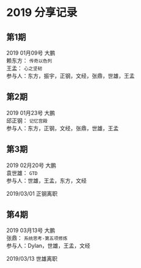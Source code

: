 # 2019 分享记录

## 第1期  
2019 01月09号 大鹏<br>
赖东方： `传奇以色列` <br>
王孟： `心之坚韧` <br>
参与人：东方，振宇，正钢，文经，张鼎，世雄，王孟<br>


## 第2期  
2019 01月23号 大鹏<br>
邱正钢： `记忆宫殿` <br>
参与人：东方，正钢，文经，张鼎，世雄，王孟<br>

## 第3期  
2019 02月20号 大鹏<br>
袁世雄： `GTD` <br>
参与人：世雄，王孟，东方，文经<br>


2019/03/01 正钢离职

## 第4期  
2019 03月13号 大鹏<br>
张鼎： `系统思考-第五项修炼` <br>
参与人：Dylan，世雄，王孟，文经<br>

2019/03/13 世雄离职








